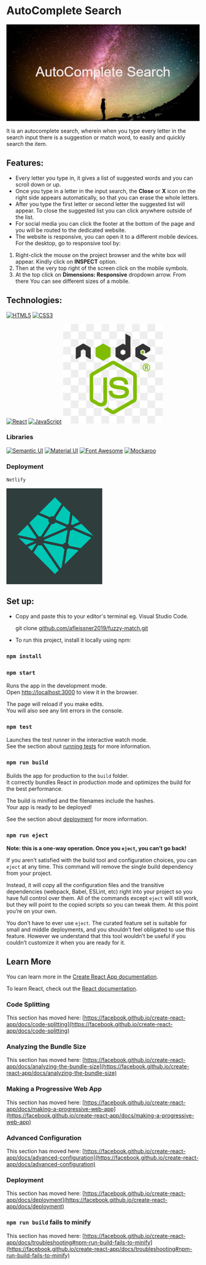 # AutoComplete Search 
<img src = "https://github.com/afleissner2019/fuzzy-match/blob/9d52e2de8357131f6e0da3227871ecbce0ab416e/AutoComplete_Search.png">

It is an autocomplete search, wherein when you type every letter in the search input there is a suggestion or match word, to easily and quickly search the item.

## Features:
- Every letter you type in, it gives a list of suggested words and you can scroll down or up.
- Once you type in a letter in the input search, the **Close** or **X** icon on the right side appears automatically, so that you can erase the whole letters.
- After you type the first letter or second letter the suggested list will appear. To close the suggested list you can click anywhere outside of the list.
- For social media you can click the footer at the bottom of the page and you will be routed to the dedicated website.
- The website is responsive, you can open it to a different mobile devices. For the desktop, go to responsive tool by:
 1. Right-click the mouse on the project browser and the white box will appear. Kindly click on **INSPECT** option.
 2. Then at the very top right of the screen click on the mobile symbols.
 3. At the top click on **Dimensions: Responsive** dropdown arrow. From there You can see different sizes of a mobile.

## Technologies:
[![HTML5](https://img.shields.io/badge/HTML5-0.0-orange)](https://developer.mozilla.org/en-US/docs/Glossary/HTML5) [![CSS3](https://img.shields.io/badge/CSS3-0.0-blue)](https://www.w3schools.com/w3css/w3css_versions.asp)

[![React](https://raw.githubusercontent.com/jalbertsr/logo-badge-images/master/img/react_logo.png)](https://facebook.github.io/react/) [![JavaScript](http://3con14.biz/code/_data/js/intro/js-logo.png)](https://developer.mozilla.org/en-US/docs/Web/JavaScript) [![NodeJS](https://github.com/afleissner2019/fuzzy-match/blob/fb1a9c80427617949fd953e77105d0732a2cc796/node3.jpg)](https://nodejs.org/)



### Libraries
[![Semantic UI](https://img.shields.io/badge/Semantic%20UI-2.4.2-brightgreen)](https://semantic-ui.com/) [![Material UI](https://img.shields.io/badge/Material%20UI-5.0.1-blue)](https://mui.com/) [![Font Awesome](https://img.shields.io/badge/Font%20Awesome-5.15.4-blue)](https://fontawesome.com/v5.15/how-to-use/on-the-web/using-with/react) [![Mockaroo ](https://img.shields.io/badge/Mockaroo-0.0-green)](https://www.mockaroo.com/)
### Deployment
```bash 
Netlify
```
[![Netlify](https://github.com/afleissner2019/fuzzy-match/blob/dc58d0ef0d84cb562ec6f6f9990c8e1ae6dea30e/n2.png)](https://www.netlify.com/)

## Set up:
- Copy and paste this to your editor's terminal eg. Visual Studio Code.

    git clone [github.com/afleissner2019/fuzzy-match.git](github.com/afleissner2019/fuzzy-match.git)


- To run this project, install it locally using npm:
### `npm install`

### `npm start`

Runs the app in the development mode.\
Open [http://localhost:3000](http://localhost:3000) to view it in the browser.

The page will reload if you make edits.\
You will also see any lint errors in the console.

### `npm test`

Launches the test runner in the interactive watch mode.\
See the section about [running tests](https://facebook.github.io/create-react-app/docs/running-tests) for more information.

### `npm run build`

Builds the app for production to the `build` folder.\
It correctly bundles React in production mode and optimizes the build for the best performance.

The build is minified and the filenames include the hashes.\
Your app is ready to be deployed!

See the section about [deployment](https://facebook.github.io/create-react-app/docs/deployment) for more information.

### `npm run eject`

**Note: this is a one-way operation. Once you `eject`, you can’t go back!**

If you aren’t satisfied with the build tool and configuration choices, you can `eject` at any time. This command will remove the single build dependency from your project.

Instead, it will copy all the configuration files and the transitive dependencies (webpack, Babel, ESLint, etc) right into your project so you have full control over them. All of the commands except `eject` will still work, but they will point to the copied scripts so you can tweak them. At this point you’re on your own.

You don’t have to ever use `eject`. The curated feature set is suitable for small and middle deployments, and you shouldn’t feel obligated to use this feature. However we understand that this tool wouldn’t be useful if you couldn’t customize it when you are ready for it.

## Learn More

You can learn more in the [Create React App documentation](https://facebook.github.io/create-react-app/docs/getting-started).

To learn React, check out the [React documentation](https://reactjs.org/).

### Code Splitting

This section has moved here: [https://facebook.github.io/create-react-app/docs/code-splitting](https://facebook.github.io/create-react-app/docs/code-splitting)

### Analyzing the Bundle Size

This section has moved here: [https://facebook.github.io/create-react-app/docs/analyzing-the-bundle-size](https://facebook.github.io/create-react-app/docs/analyzing-the-bundle-size)

### Making a Progressive Web App

This section has moved here: [https://facebook.github.io/create-react-app/docs/making-a-progressive-web-app](https://facebook.github.io/create-react-app/docs/making-a-progressive-web-app)

### Advanced Configuration

This section has moved here: [https://facebook.github.io/create-react-app/docs/advanced-configuration](https://facebook.github.io/create-react-app/docs/advanced-configuration)

### Deployment

This section has moved here: [https://facebook.github.io/create-react-app/docs/deployment](https://facebook.github.io/create-react-app/docs/deployment)

### `npm run build` fails to minify

This section has moved here: [https://facebook.github.io/create-react-app/docs/troubleshooting#npm-run-build-fails-to-minify](https://facebook.github.io/create-react-app/docs/troubleshooting#npm-run-build-fails-to-minify)
